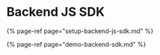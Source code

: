 # Backend JS SDK

{% page-ref page="setup-backend-js-sdk.md" %}

{% page-ref page="demo-backend-sdk.md" %}

